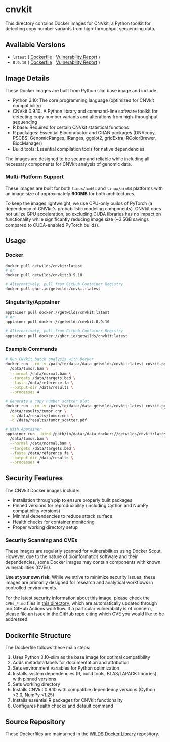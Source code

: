 # cnvkit

This directory contains Docker images for CNVkit, a Python toolkit for detecting copy number variants from high-throughput sequencing data.

## Available Versions

- `latest` ( [Dockerfile](https://github.com/getwilds/wilds-docker-library/blob/main/cnvkit/Dockerfile_latest) | [Vulnerability Report](https://github.com/getwilds/wilds-docker-library/blob/main/cnvkit/CVEs_latest.md) )
- `0.9.10` ( [Dockerfile](https://github.com/getwilds/wilds-docker-library/blob/main/cnvkit/Dockerfile_0.9.10) | [Vulnerability Report](https://github.com/getwilds/wilds-docker-library/blob/main/cnvkit/CVEs_0.9.10.md) )

## Image Details

These Docker images are built from Python slim base image and include:

- Python 3.10: The core programming language (optimized for CNVkit compatibility)
- CNVkit 0.9.10: A Python library and command-line software toolkit for detecting copy number variants and alterations from high-throughput sequencing
- R base: Required for certain CNVkit statistical functions
- R packages: Essential Bioconductor and CRAN packages (DNAcopy, PSCBS, GenomicRanges, IRanges, ggplot2, gridExtra, RColorBrewer, BiocManager)
- Build tools: Essential compilation tools for native dependencies

The images are designed to be secure and reliable while including all necessary components for CNVkit analysis of genomic data.

### Multi-Platform Support

These images are built for both `linux/amd64` and `linux/arm64` platforms with an image size of approximately **600MB** for both architectures.

To keep the images lightweight, we use CPU-only builds of PyTorch (a dependency of CNVkit's probabilistic modeling components). CNVkit does not utilize GPU acceleration, so excluding CUDA libraries has no impact on functionality while significantly reducing image size (~3.5GB savings compared to CUDA-enabled PyTorch builds).

## Usage

### Docker

```bash
docker pull getwilds/cnvkit:latest
# or
docker pull getwilds/cnvkit:0.9.10

# Alternatively, pull from GitHub Container Registry
docker pull ghcr.io/getwilds/cnvkit:latest
```

### Singularity/Apptainer

```bash
apptainer pull docker://getwilds/cnvkit:latest
# or
apptainer pull docker://getwilds/cnvkit:0.9.10

# Alternatively, pull from GitHub Container Registry
apptainer pull docker://ghcr.io/getwilds/cnvkit:latest
```

### Example Commands

```bash
# Run CNVkit batch analysis with Docker
docker run --rm -v /path/to/data:/data getwilds/cnvkit:latest cnvkit.py batch \
  /data/tumor.bam \
  --normal /data/normal.bam \
  --targets /data/targets.bed \
  --fasta /data/reference.fa \
  --output-dir /data/results \
  --processes 4

# Generate a copy number scatter plot
docker run --rm -v /path/to/data:/data getwilds/cnvkit:latest cnvkit.py scatter \
  /data/results/tumor.cnr \
  -s /data/results/tumor.cns \
  -o /data/results/tumor_scatter.pdf

# With Apptainer
apptainer run --bind /path/to/data:/data docker://getwilds/cnvkit:latest cnvkit.py batch \
  /data/tumor.bam \
  --normal /data/normal.bam \
  --targets /data/targets.bed \
  --fasta /data/reference.fa \
  --output-dir /data/results \
  --processes 4
```

## Security Features

The CNVkit Docker images include:

- Installation through pip to ensure properly built packages
- Pinned versions for reproducibility (including Cython and NumPy compatibility versions)
- Minimal dependencies to reduce attack surface
- Health checks for container monitoring
- Proper working directory setup

### Security Scanning and CVEs

These images are regularly scanned for vulnerabilities using Docker Scout. However, due to the nature of bioinformatics software and their dependencies, some Docker images may contain components with known vulnerabilities (CVEs).

**Use at your own risk**: While we strive to minimize security issues, these images are primarily designed for research and analytical workflows in controlled environments.

For the latest security information about this image, please check the `CVEs_*.md` files in [this directory](https://github.com/getwilds/wilds-docker-library/blob/main/cnvkit), which are automatically updated through our GitHub Actions workflow. If a particular vulnerability is of concern, please file an [issue](https://github.com/getwilds/wilds-docker-library/issues) in the GitHub repo citing which CVE you would like to be addressed.

## Dockerfile Structure

The Dockerfile follows these main steps:

1. Uses Python 3.10-slim as the base image for optimal compatibility
2. Adds metadata labels for documentation and attribution
3. Sets environment variables for Python optimization
4. Installs system dependencies (R, build tools, BLAS/LAPACK libraries) with pinned versions
5. Sets working directory
6. Installs CNVkit 0.9.10 with compatible dependency versions (Cython <3.0, NumPy <1.25)
7. Installs essential R packages for CNVkit functionality
8. Configures health checks and default command

## Source Repository

These Dockerfiles are maintained in the [WILDS Docker Library](https://github.com/getwilds/wilds-docker-library) repository.
